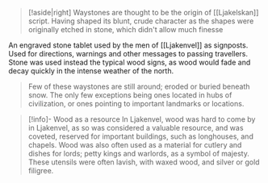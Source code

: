 > [!aside|right]
> Waystones are thought to be the origin of [[Ljakelskan]] script. Having shaped its blunt, crude character as the shapes were originally etched in stone, which didn't allow much finesse

An engraved stone tablet used by the men of [[Ljakenvel]] as signposts. Used for directions, warnings and other messages to passing travellers. Stone was used instead the typical wood signs, as wood would fade and decay quickly in the intense weather of the north.
>Few of these waystones are still around; eroded or buried beneath snow. The only few exceptions being ones located in hubs of civilization, or ones pointing to important landmarks or locations. 

> [!info]- Wood as a resource
In Ljakenvel, wood was hard to come by in Ljakenvel, as so was considered a valuable resource, and was coveted, reserved for important buildings, such as longhouses, and chapels. Wood was also often used as a material for cutlery and dishes for lords; petty kings and warlords, as a symbol of majesty. These utensils were often lavish, with waxed wood, and silver or gold filigree.
